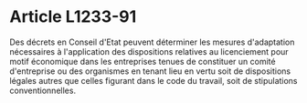 # Article L1233-91

Des décrets en Conseil d'Etat peuvent déterminer les mesures d'adaptation nécessaires à l'application des dispositions relatives au licenciement pour motif économique dans les entreprises tenues de constituer un comité d'entreprise ou des organismes en tenant lieu en vertu soit de dispositions légales autres que celles figurant dans le code du travail, soit de stipulations conventionnelles.